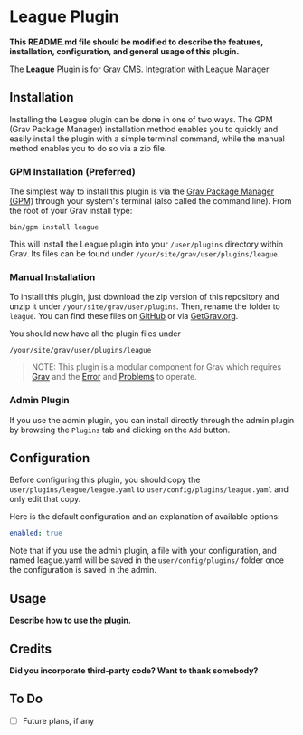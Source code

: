 # League Plugin

**This README.md file should be modified to describe the features, installation, configuration, and general usage of this plugin.**

The **League** Plugin is for [Grav CMS](http://github.com/getgrav/grav). Integration with League Manager

## Installation

Installing the League plugin can be done in one of two ways. The GPM (Grav Package Manager) installation method enables you to quickly and easily install the plugin with a simple terminal command, while the manual method enables you to do so via a zip file.

### GPM Installation (Preferred)

The simplest way to install this plugin is via the [Grav Package Manager (GPM)](http://learn.getgrav.org/advanced/grav-gpm) through your system's terminal (also called the command line).  From the root of your Grav install type:

    bin/gpm install league

This will install the League plugin into your `/user/plugins` directory within Grav. Its files can be found under `/your/site/grav/user/plugins/league`.

### Manual Installation

To install this plugin, just download the zip version of this repository and unzip it under `/your/site/grav/user/plugins`. Then, rename the folder to `league`. You can find these files on [GitHub](https://github.com/victor-diaz/grav-plugin-league) or via [GetGrav.org](http://getgrav.org/downloads/plugins#extras).

You should now have all the plugin files under

    /your/site/grav/user/plugins/league
	
> NOTE: This plugin is a modular component for Grav which requires [Grav](http://github.com/getgrav/grav) and the [Error](https://github.com/getgrav/grav-plugin-error) and [Problems](https://github.com/getgrav/grav-plugin-problems) to operate.

### Admin Plugin

If you use the admin plugin, you can install directly through the admin plugin by browsing the `Plugins` tab and clicking on the `Add` button.

## Configuration

Before configuring this plugin, you should copy the `user/plugins/league/league.yaml` to `user/config/plugins/league.yaml` and only edit that copy.

Here is the default configuration and an explanation of available options:

```yaml
enabled: true
```

Note that if you use the admin plugin, a file with your configuration, and named league.yaml will be saved in the `user/config/plugins/` folder once the configuration is saved in the admin.

## Usage

**Describe how to use the plugin.**

## Credits

**Did you incorporate third-party code? Want to thank somebody?**

## To Do

- [ ] Future plans, if any

